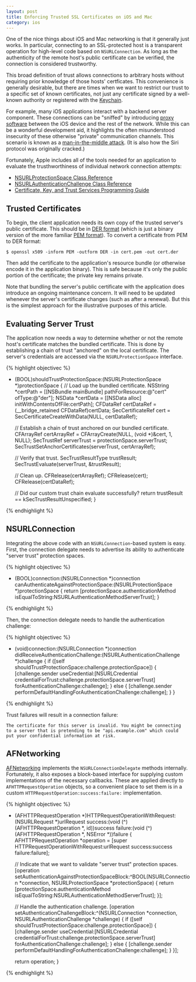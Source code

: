 ```yaml
---
layout: post
title: Enforcing Trusted SSL Certificates on iOS and Mac
category: ios
---
```


One of the nice things about iOS and Mac networking is that it generally just
works.  In particular, connecting to an SSL-protected host is a transparent
operation for high-level code based on `NSURLConnection`.  As long as the
authenticity of the remote host's public certificate can be verified, the
connection is considered trustworthy.

This broad definition of trust allows connections to arbitrary hosts without
requiring prior knowledge of those hosts' certficates.  This convenience is
generally desirable, but there are times when we want to restrict our trust to
a specific set of known certificates, not just any certificate signed by a
well-known authority or registered with the [Keychain][].

For example, many iOS applications interact with a backend server component.
These connections can be "sniffed" by introducing [proxy software][charles]
between the iOS device and the rest of the network.  While this can be a
wonderful development aid, it highlights the often misunderstood insecurity of
these otherwise "private" communication channels.  This scenario is known as a
[man-in-the-middle attack][mitm].  (It is also how the Siri protocol was
originally cracked.)

Fortunately, Apple includes all of the tools needed for an application to
evaluate the trusthworthiness of individual network connection attempts:

 - [NSURLProtectionSpace Class Reference](https://developer.apple.com/library/ios/#documentation/Cocoa/Reference/Foundation/Classes/NSURLProtectionSpace_Class/Reference/Reference.html)
 - [NSURLAuthenticationChallenge Class Reference](https://developer.apple.com/library/ios/#documentation/Cocoa/Reference/Foundation/Classes/NSURLAuthenticationChallenge_Class/Reference/Reference.html)
 - [Certificate, Key, and Trust Services Programming Guide](https://developer.apple.com/library/ios/#documentation/security/conceptual/CertKeyTrustProgGuide/01introduction/introduction.html)

## Trusted Certificates

To begin, the client application needs its own copy of the trusted server's
public certificate.  This should be in [DER format][DER] (which is just a
binary version of the more familiar [PEM format][PEM]).  To convert a
certificate from PEM to DER format:

    $ openssl x509 -inform PEM -outform DER -in cert.pem -out cert.der

Then add the certificate to the application's resource bundle (or otherwise
encode it in the application binary).  This is safe because it's only the
public portion of the certificate; the private key remains private.

Note that bundling the server's public certificate with the application does
introduce an ongoing maintenance concern.  It will need to be updated whenever
the server's certificate changes (such as after a renewal).  But this is the
simplest approach for the illustrative purposes of this article.

## Evaluating Server Trust

The application now needs a way to determine whether or not the remote host's
certificate matches the bundled certificate.  This is done by establishing a
chain of trust "anchored" on the local certificate.  The server's credentials
are accessed via the `NSURLProtectionSpace` interface.

{% highlight objectivec %}

- (BOOL)shouldTrustProtectionSpace:(NSURLProtectionSpace *)protectionSpace {
    // Load up the bundled certificate.
    NSString *certPath = [[NSBundle mainBundle] pathForResource:@"cert" ofType:@"der"];
    NSData *certData = [[NSData alloc] initWithContentsOfFile:certPath];
    CFDataRef certDataRef = (__bridge_retained CFDataRef)certData;
    SecCertificateRef cert = SecCertificateCreateWithData(NULL, certDataRef);

    // Establish a chain of trust anchored on our bundled certificate.
    CFArrayRef certArrayRef = CFArrayCreate(NULL, (void *)&cert, 1, NULL);
    SecTrustRef serverTrust = protectionSpace.serverTrust;
    SecTrustSetAnchorCertificates(serverTrust, certArrayRef);

    // Verify that trust.
    SecTrustResultType trustResult;
    SecTrustEvaluate(serverTrust, &trustResult);

    // Clean up.
    CFRelease(certArrayRef);
    CFRelease(cert);
    CFRelease(certDataRef);

	// Did our custom trust chain evaluate successfully?
    return trustResult == kSecTrustResultUnspecified;
}

{% endhighlight %}

## NSURLConnection

Integrating the above code with an `NSURLConnection`-based system is easy.
First, the connection delegate needs to advertise its ability to authenticate
"server trust" protection spaces.

{% highlight objectivec %}

- (BOOL)connection:(NSURLConnection *)connection canAuthenticateAgainstProtectionSpace:(NSURLProtectionSpace *)protectionSpace {
    return [protectionSpace.authenticationMethod isEqualToString:NSURLAuthenticationMethodServerTrust];
}

{% endhighlight %}

Then, the connection delegate needs to handle the authentication challenge:

{% highlight objectivec %}

- (void)connection:(NSURLConnection *)connection didReceiveAuthenticationChallenge:(NSURLAuthenticationChallenge *)challenge {
    if ([self shouldTrustProtectionSpace:challenge.protectionSpace]) {
        [challenge.sender useCredential:[NSURLCredential credentialForTrust:challenge.protectionSpace.serverTrust] forAuthenticationChallenge:challenge];
    } else {
        [challenge.sender performDefaultHandlingForAuthenticationChallenge:challenge];
    }
}

{% endhighlight %}

Trust failures will result in a connection failure:

    The certificate for this server is invalid. You might be connecting
    to a server that is pretending to be "api.example.com" which could
    put your confidential information at risk.

## AFNetworking

[AFNetworking][] implements the `NSURLConnectionDelegate` methods internally.
Fortunately, it also exposes a block-based interface for supplying custom
implementations of the necessary callbacks.  These are applied directly to
`AFHTTPRequestOperation` objects, so a convenient place to set them is in a
custom `HTTPRequestOperation:success:failure:` implementation.

{% highlight objectivec %}

- (AFHTTPRequestOperation *)HTTPRequestOperationWithRequest:(NSURLRequest *)urlRequest
                                                    success:(void (^)(AFHTTPRequestOperation *, id))success
                                                    failure:(void (^)(AFHTTPRequestOperation *, NSError *))failure {
    AFHTTPRequestOperation *operation = [super HTTPRequestOperationWithRequest:urlRequest success:success failure:failure];

    // Indicate that we want to validate "server trust" protection spaces.
    [operation setAuthenticationAgainstProtectionSpaceBlock:^BOOL(NSURLConnection *connection, NSURLProtectionSpace *protectionSpace) {
        return [protectionSpace.authenticationMethod isEqualToString:NSURLAuthenticationMethodServerTrust];
    }];

    // Handle the authentication challenge.
    [operation setAuthenticationChallengeBlock:^(NSURLConnection *connection, NSURLAuthenticationChallenge *challenge) {
        if ([self shouldTrustProtectionSpace:challenge.protectionSpace]) {
            [challenge.sender useCredential:[NSURLCredential credentialForTrust:challenge.protectionSpace.serverTrust]
                 forAuthenticationChallenge:challenge];
        } else {
            [challenge.sender performDefaultHandlingForAuthenticationChallenge:challenge];
        }
    }];

    return operation;
}

{% endhighlight %}

[Keychain]: http://en.wikipedia.org/wiki/Keychain_(Mac_OS)
[charles]: http://www.charlesproxy.com/documentation/proxying/ssl-proxying/
[mitm]: http://en.wikipedia.org/wiki/Man-in-the-middle_attack
[DER]: http://en.wikipedia.org/wiki/Distinguished_Encoding_Rules#DER_encoding
[PEM]: http://en.wikipedia.org/wiki/Privacy_Enhanced_Mail
[AFNetworking]: http://afnetworking.com/
